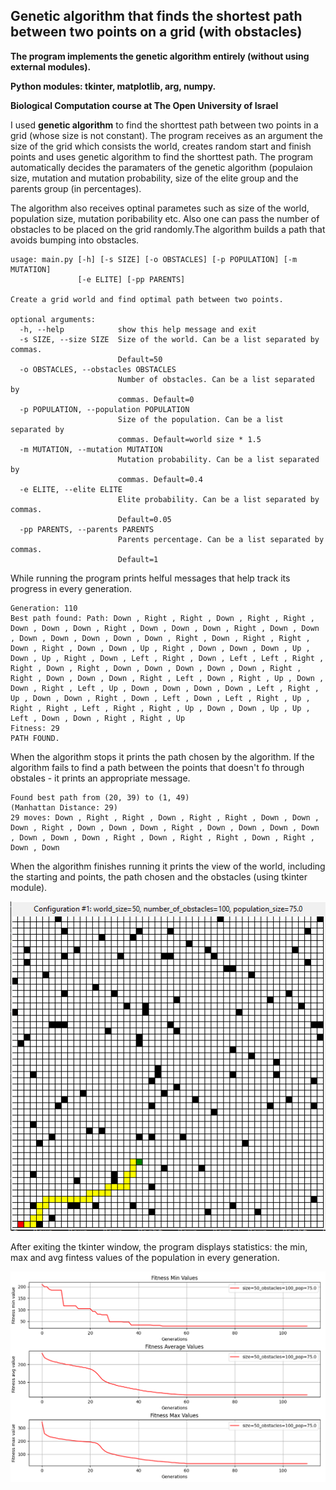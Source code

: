 Genetic algorithm that finds the shortest path between two points on a grid (with obstacles)
---------------------------------------------------------------------------------------------
**The program implements the genetic algorithm entirely (without using external modules).**

**Python modules: tkinter, matplotlib, arg, numpy.**

**Biological Computation course at The Open University of Israel**

I used **genetic algorithm** to find the shorttest path between two points in a grid (whose size is not constant).
The program receives as an argument the size of the grid which consists the world, creates random start and finish points and uses genetic algorithm to find the shorttest path.
The program automatically decides the paramaters of the genetic algorithm (populaion size, mutation and mutation probability, size of the elite group and the parents group (in percentages).

The algorithm also receives optinal parametes such as size of the world, population size, mutation poribability etc. Also one can pass the number of obstacles to be placed on the grid randomly.The algorithm builds a path that avoids bumping into obstacles.

```
usage: main.py [-h] [-s SIZE] [-o OBSTACLES] [-p POPULATION] [-m MUTATION]
               [-e ELITE] [-pp PARENTS]

Create a grid world and find optimal path between two points.

optional arguments:
  -h, --help            show this help message and exit
  -s SIZE, --size SIZE  Size of the world. Can be a list separated by commas.
                        Default=50
  -o OBSTACLES, --obstacles OBSTACLES
                        Number of obstacles. Can be a list separated by
                        commas. Default=0
  -p POPULATION, --population POPULATION
                        Size of the population. Can be a list separated by
                        commas. Default=world size * 1.5
  -m MUTATION, --mutation MUTATION
                        Mutation probability. Can be a list separated by
                        commas. Default=0.4
  -e ELITE, --elite ELITE
                        Elite probability. Can be a list separated by commas.
                        Default=0.05
  -pp PARENTS, --parents PARENTS
                        Parents percentage. Can be a list separated by commas.
                        Default=1
```



While running the program prints helful messages that help track its progress in every generation.
```
Generation: 110 
Best path found: Path: Down , Right , Right , Down , Right , Right , Down , Down , Down , Right , Down , Down , Down , Right , Down , Down , Down , Down , Down , Down , Down , Right , Down , Right , Right , Down , Right , Down , Down , Up , Right , Down , Down , Down , Up , Down , Up , Right , Down , Left , Right , Down , Left , Left , Right , Right , Down , Right , Down , Down , Down , Down , Down , Right , Right , Down , Down , Down , Right , Left , Down , Right , Up , Down , Down , Right , Left , Up , Down , Down , Down , Down , Left , Right , Up , Down , Down , Right , Down , Left , Down , Left , Right , Up , Right , Right , Left , Right , Right , Up , Down , Down , Up , Up , Left , Down , Down , Right , Right , Up 
Fitness: 29
PATH FOUND.
```

When the algorithm stops it prints the path chosen by the algorithm. If the algorithm fails to find a path between the points that doesn't fo through obstales - it prints an appropriate message.
```
Found best path from (20, 39) to (1, 49)
(Manhattan Distance: 29)
29 moves: Down , Right , Right , Down , Right , Right , Down , Down , Down , Right , Down , Down , Down , Right , Down , Down , Down , Down , Down , Down , Down , Right , Down , Right , Right , Down , Right , Down , Down
```

When the algorithm finishes running it prints the view of the world, including the starting and points, the path chosen and the obstacles (using tkinter module).

![alt text](https://github.com/belea7/Shortest_Path_Genetic_Algorithm/blob/main/picures/gird_displau.PNG?raw=true)

After exiting the tkinter window, the program displays statistics: the min, max and avg fintess values of the population in every generation.

![alt text](https://github.com/belea7/Shortest_Path_Genetic_Algorithm/blob/main/picures/Statistics.PNG?raw=true)
